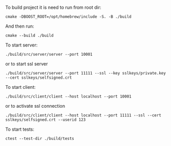 To build project it is need to run from root dir:
```
cmake -DBOOST_ROOT=/opt/homebrew/include -S. -B ./build
```

And then run:
```
cmake --build ./build
```
To start server:
```
./build/src/server/server --port 10001
```
or to start ssl server
```
./build/src/server/server --port 11111 --ssl --key sslkeys/private.key --cert sslkeys/selfsigned.crt
```

To start client:
```
./build/src/client/client --host localhost --port 10001
```
or to activate ssl connection
```
./build/src/client/client --host localhost --port 11111 --ssl --cert sslkeys/selfsigned.crt --userid 123
```

To start tests:
```
ctest --test-dir ./build/tests
```